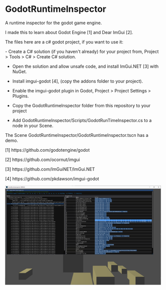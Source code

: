 # GodotRuntimeInspector

<p>
A runtime inspector for the godot game engine.
</p>

<p>
I made this to learn about Godot Engine [1] and Dear ImGui [2].

The files here are a c# godot project, if you want to use it:
</p>

<p>
- Create a C# solution (if you haven't already) for your project from, Project > Tools > C# > Create C# solution.

- Open the solution and allow unsafe code, and install ImGui.NET [3] with NuGet.

- Install imgui-godot [4], (copy the addons folder to your project).

- Enable the imgui-godot plugin in Godot, Project > Project Settings > Plugins.

- Copy the GodotRuntimeInspector folder from this repository to your project

- Add GodotRuntimeInspector/Scripts/GodotRunTimeInspector.cs to a node in your Scene. 
</p>

The Scene GodotRuntimeInspector/GodotRuntimeInspector.tscn has a demo.

<p>[1] https://github.com/godotengine/godot </p>
<p>[2] https://github.com/ocornut/imgui </p>
<p>[3] https://github.com/ImGuiNET/ImGui.NET</p>
<p>[4] https://github.com/pkdawson/imgui-godot </p>

<img src="Untitled.png"
     alt="Screenshot"
     title="Screenshot"
/>
